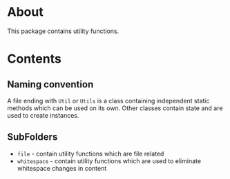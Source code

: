 # About

This package contains utility functions.

# Contents


## Naming convention

A file ending with `Util` or `Utils` is a class containing independent static methods which can be used on its own.
Other classes contain state and are used to create instances.

## SubFolders

* `file` - contain utility functions which are file related
* `whitespace` - contain utility functions which are used to eliminate whitespace changes in content